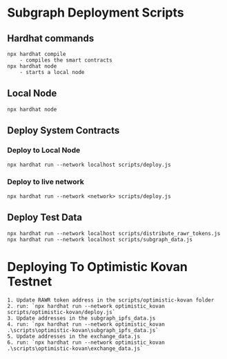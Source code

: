 # Subgraph Deployment Scripts

## Hardhat commands
    npx hardhat compile
        - compiles the smart contracts
    npx hardhat node
        - starts a local node

## Local Node
    npx hardhat node

## Deploy System Contracts

### Deploy to Local Node
    npx hardhat run --network localhost scripts/deploy.js

### Deploy to live network
    npx hardhat run --network <network> scripts/deploy.js

## Deploy Test Data
    npx hardhat run --network localhost scripts/distribute_rawr_tokens.js
    npx hardhat run --network localhost scripts/subgraph_data.js

# Deploying To Optimistic Kovan Testnet
    1. Update RAWR token address in the scripts/optimistic-kovan folder
    2. run: `npx hardhat run --network optimistic_kovan scripts/optimistic-kovan/deploy.js`
    3. Update addresses in the subgraph_ipfs_data.js
    4. run: `npx hardhat run --network optimistic_kovan .\scripts\optimistic-kovan\subgraph_ipfs_data.js`
    5. Update addresses in the exchange_data.js
    6. run: `npx hardhat run --network optimistic_kovan .\scripts\optimistic-kovan\exchange_data.js`